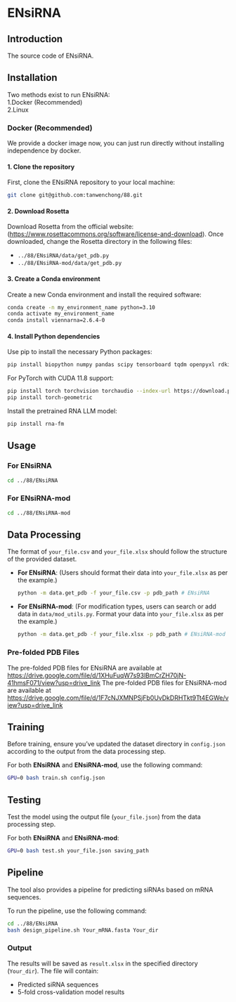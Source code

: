 # ENsiRNA
## Introduction
The source code of ENsiRNA.
## Installation
Two methods exist to run ENsiRNA:  
1.Docker (Recommended)  
2.Linux  
### Docker (Recommended) 
We provide a docker image now, you can just run directly without installing independence by docker.   
#### 1. Clone the repository
First, clone the ENsiRNA repository to your local machine:
```bash
git clone git@github.com:tanwenchong/88.git
```
#### 2. Download Rosetta
Download Rosetta from the official website: (https://www.rosettacommons.org/software/license-and-download).
Once downloaded, change the Rosetta directory in the following files:
- `../88/ENsiRNA/data/get_pdb.py`
- `../88/ENsiRNA-mod/data/get_pdb.py`    
#### 3. Create a Conda environment
Create a new Conda environment and install the required software:
```bash
conda create -n my_environment_name python=3.10
conda activate my_environment_name
conda install viennarna=2.6.4-0
```
#### 4. Install Python dependencies
Use pip to install the necessary Python packages:
```bash
pip install biopython numpy pandas scipy tensorboard tqdm openpyxl rdkit scikit-learn xgboost
```

For PyTorch with CUDA 11.8 support:
```bash
pip install torch torchvision torchaudio --index-url https://download.pytorch.org/whl/cu118
pip install torch-geometric
```

Install the pretrained RNA LLM model:
```bash
pip install rna-fm
```
## Usage
### For ENsiRNA
```bash
cd ../88/ENsiRNA
```

### For ENsiRNA-mod
```bash
cd ../88/ENsiRNA-mod
```

## Data Processing

The format of `your_file.csv` and `your_file.xlsx` should follow the structure of the provided dataset. 

- **For ENsiRNA**:
  (Users should format their data into `your_file.xlsx` as per the example.)
  ```bash
  python -m data.get_pdb -f your_file.csv -p pdb_path # ENsiRNA
  ```

- **For ENsiRNA-mod**:
  (For modification types, users can search or add data in `data/mod_utils.py`. Format your data into `your_file.xlsx` as per the example.)
  ```bash
  python -m data.get_pdb -f your_file.xlsx -p pdb_path # ENsiRNA-mod
  ```
### Pre-folded PDB Files
The pre-folded PDB files for ENsiRNA are available at https://drive.google.com/file/d/1XHuFuqW7s93lBmCrZH70jN-41hmsF071/view?usp=drive_link
The pre-folded PDB files for ENsiRNA-mod are available at https://drive.google.com/file/d/1F7cNJXMNPSjFb0UvDkDRHTkt9Tt4EGWe/view?usp=drive_link

## Training

Before training, ensure you’ve updated the dataset directory in `config.json` according to the output from the data processing step.

For both **ENsiRNA** and **ENsiRNA-mod**, use the following command:
```bash
GPU=0 bash train.sh config.json
```

## Testing

Test the model using the output file (`your_file.json`) from the data processing step.

For both **ENsiRNA** and **ENsiRNA-mod**:
```bash
GPU=0 bash test.sh your_file.json saving_path
```

## Pipeline

The tool also provides a pipeline for predicting siRNAs based on mRNA sequences.

To run the pipeline, use the following command:
```bash
cd ../88/ENsiRNA
bash design_pipeline.sh Your_mRNA.fasta Your_dir
```

### Output
The results will be saved as `result.xlsx` in the specified directory (`Your_dir`). The file will contain:
- Predicted siRNA sequences
- 5-fold cross-validation model results
```

